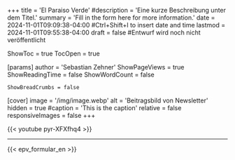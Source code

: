 +++
title = 'El Paraiso Verde'
#description = 'Eine kurze Beschreibung unter dem Titel.'
summary = 'Fill in the form here for more information.'
date = 2024-11-01T09:09:38-04:00 #Ctrl+Shift+I to insert date and time
lastmod = 2024-11-01T09:55:38-04:00
draft = false #Entwurf wird noch nicht veröffentlicht

ShowToc = true
TocOpen = true

[params]
    author = 'Sebastian Zehner'
    ShowPageViews = true
    ShowReadingTime = false
    ShowWordCount = false

    ShowBreadCrumbs = false

[cover]
    image = '/img/image.webp'
    alt = 'Beitragsbild von Newsletter'
    hidden = true
    #caption = 'This is the caption'
    relative = false
    responsiveImages = false
+++

{{< youtube pyr-XFXfhq4 >}}

---

{{< epv_formular_en >}}

<!-- {{< chat testroom >}} -->
